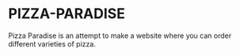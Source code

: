 # PIZZA-PARADISE
Pizza Paradise is an attempt to make a website where you can order different varieties of pizza. 
